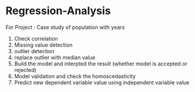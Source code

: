 # Regression-Analysis

For Project : Case study of population with years

1. Check correlation
2. Missing value detection
3. outlier detection
4. replace outlier with median value
5. Build the model and interpted the result (whether model is accepted or rejected)
6. Model validation and check the homoscedasticity
7. Predict new dependent variable value using independent variable value




